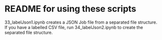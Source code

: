 # README for using these scripts
33_labelJson1.ipynb creates a JSON Job file from a separated file structure.
If you have a labelled CSV file, run 34_labelJson2.ipynb to create the separated file structure.